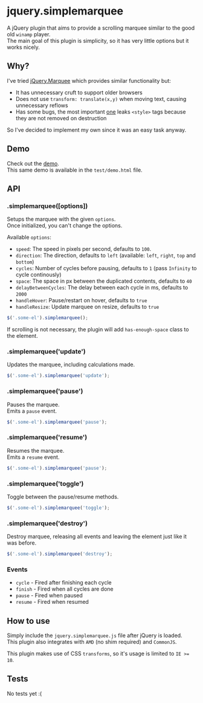 # jquery.simplemarquee

A jQuery plugin that aims to provide a scrolling marquee similar to the good old `winamp` player.   
The main goal of this plugin is simplicity, so it has very little options but it works nicely.


## Why?

I've tried [jQuery.Marquee](https://github.com/aamirafridi/jQuery.Marquee) which provides similar functionality but:

- It has unnecessary cruft to support older browsers
- Does not use `transform: translate(x,y)` when moving text, causing unnecessary reflows
- Has some bugs, the most important [one](https://github.com/aamirafridi/jQuery.Marquee/issues/41) leaks `<style>` tags because they are not removed on destruction

So I've decided to implement my own since it was an easy task anyway.


## Demo

Check out the [demo](http://indigounited.github.io/jquery.simplemarquee/test/demo.html).   
This same demo is available in the `test/demo.html` file.


## API

### .simplemarquee([options])

Setups the marquee with the given `options`.   
Once initialized, you can't change the options.

Available `options`:

- `speed`: The speed in pixels per second, defaults to `100`.
- `direction`: The direction, defaults to `left` (available: `left`, `right`, `top` and `bottom`)
- `cycles`: Number of cycles before pausing, defaults to `1` (pass `Infinity` to cycle continously)
- `space`: The space in px between the duplicated contents, defaults to `40`
- `delayBetweenCycles`: The delay between each cycle in ms, defaults to `2000`
- `handleHover`: Pause/restart on hover, defaults to `true`
- `handleResize`: Update marquee on resize, defaults to `true`

```js
$('.some-el').simplemarquee();
```

If scrolling is not necessary, the plugin will add `has-enough-space` class to the element.


### .simplemarquee('update')

Updates the marquee, including calculations made.

```js
$('.some-el').simplemarquee('update');
```


### .simplemarquee('pause')

Pauses the marquee.   
Emits a `pause` event.

```js
$('.some-el').simplemarquee('pause');
```

### .simplemarquee('resume')

Resumes the marquee.   
Emits a `resume` event.

```js
$('.some-el').simplemarquee('pause');
```

### .simplemarquee('toggle')

Toggle between the pause/resume methods.

```js
$('.some-el').simplemarquee('toggle');
```

### .simplemarquee('destroy')

Destroy marquee, releasing all events and leaving the element just like it was before.   

```js
$('.some-el').simplemarquee('destroy');
```


### Events

- `cycle` - Fired after finishing each cycle
- `finish` - Fired when all cycles are done
- `pause` - Fired when paused
- `resume` - Fired when resumed


## How to use

Simply include the `jquery.simplemarquee.js` file after jQuery is loaded.   
This plugin also integrates with `AMD` (no shim required) and `CommonJS`.

This plugin makes use of CSS `transforms`, so it's usage is limited to `IE >= 10`.


## Tests

No tests yet :(
